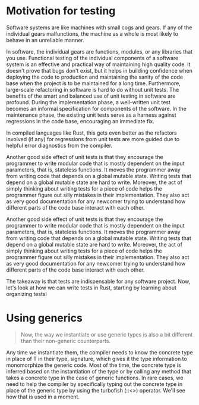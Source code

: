 # Motivation for testing

Software systems are like machines with small cogs and gears. If any of the individual gears malfunctions, the machine as a whole is most likely to behave in an unreliable manner. 

In software, the individual gears are functions, modules, or any libraries that you use. Functional testing of the individual components of a software system is an effective and practical way of maintaining high quality code. It doesn't prove that bugs don't exist, but it helps in building confidence when deploying the code to production and maintaining the sanity of the code base when the project is to be maintained for a long time. Furthermore, large-scale refactoring in software is hard to do without unit tests. The benefits of the smart and balanced use of unit testing in software are profound. During the implementation phase, a well-written unit test becomes an informal specification for components of the software. In the maintenance phase, the existing unit tests serve as a harness against regressions in the code base, encouraging an immediate fix. 

In compiled languages like Rust, this gets even better as the refactors involved (if any) for regressions from unit tests are more guided due to helpful error diagnostics from the compiler.

Another good side effect of unit tests is that they encourage the programmer to write modular code that is mostly dependent on the input parameters, that is, stateless functions. It moves the programmer away from writing code that depends on a global mutable state. Writing tests that depend on a global mutable state are hard to write. Moreover, the act of simply thinking about writing tests for a piece of code helps the programmer figure out silly mistakes in their implementation. They also act as very good documentation for any newcomer trying to understand how different parts of the code base interact with each other.

Another good side effect of unit tests is that they encourage the programmer to write modular code that is mostly dependent on the input parameters, that is, stateless functions. It moves the programmer away from writing code that depends on a global mutable state. Writing tests that depend on a global mutable state are hard to write. Moreover, the act of simply thinking about writing tests for a piece of code helps the programmer figure out silly mistakes in their implementation. They also act as very good documentation for any newcomer trying to understand how different parts of the code base interact with each other.

The takeaway is that tests are indispensable for any software project. Now, let's look at how we can write tests in Rust, starting by learning about organizing tests!


# Using generics
>Now, the way we instantiate or use generic types is also a bit different than their non-generic counterparts. 

Any time we instantiate them, the compiler needs to know the concrete type in place of T in their type, signature, which gives it the type information to monomorphize the generic code. Most of the time, the concrete type is inferred based on the instantiation of the type or by calling any method that takes a concrete type in the case of generic functions. In rare cases, we need to help the compiler by specifically typing out the concrete type in place of the generic type by using the turbofish (::<>) operator. We'll see how that is used in a moment.
